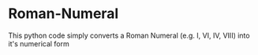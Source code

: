 # Roman-Numeral
This python code simply converts a Roman Numeral (e.g. I, VI, IV, VIII) into it's numerical form
